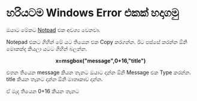 # හරියටම Windows Error එකක් හදාගමු

ඔයාට මේකට [Notpad](https://www.microsoft.com/en-us/p/windows-notepad/9msmlrh6lzf3#) එක අවශ්‍ය වෙනවා. <p>
Notepad එකට ගිහින් මේ යට තියෙන එක Copy කරගන්න. ඊට පස්සේ කරන්න ඕනි මොකක්ද කියලා යටට ගිහින් බලන්න. <p>
<p align="center"> <b> x=msgbox("message",0+16,"title") </b> <p>
  එතන තියෙන message කියන තැනට ඔයාට දාන්න ඕනි Message එක Type කරන්න. title කියන තැනට දාන්න ඕනි මාතෘකාව දාන්න. <p>
    ඒ මැද තියෙන 0+16 කියන තැනට 
